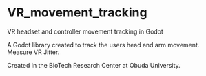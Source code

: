# VR_movement_tracking
VR headset and controller movement tracking in Godot

A Godot library created to track the users head and arm movement.
Measure VR Jitter.

Created in the BioTech Research Center at Óbuda University.
